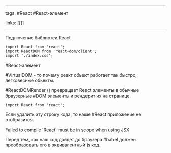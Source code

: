 ____

tags: #React #React-элемент 

links: [[]]

_____

Подлючение библиотек React
```
import React from 'react';
import ReactDOM from 'react-dom/client';
import './index.css';
```

#React-элемент 

#VirtualDOM  - то почему реакт обьект работает так быстро, легковесные обьекты.

#ReactDOMRender () превращает React элементы в обычные браузерные #DOM элементы и рендерит их на странице.

~~~
import React from 'react'; 
~~~

Если удалить эту строку кода, то наше #React приложение не отобразится.

Failed to compile 
'React' must be in scope when using JSX

Перед тем, как наш код дойдет до браузера #babel должен преобразовать его в эквивалентный js код.